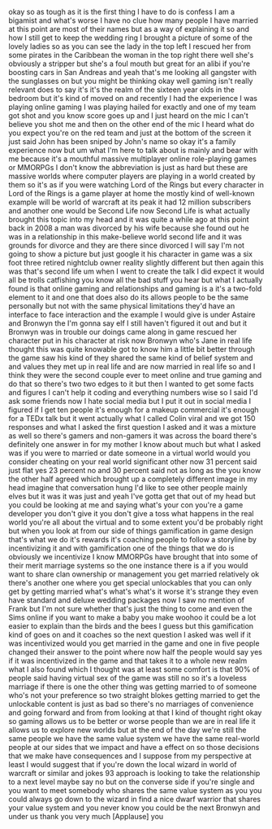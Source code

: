 
okay so as tough as it is the first
thing I have to do is confess I am a
bigamist and what&#39;s worse I have no clue
how many people I have married at this
point are most of their names but as a
way of explaining it so and how I still
get to keep the wedding ring I brought a
picture of some of the lovely ladies so
as you can see the lady in the top left
I rescued her from some pirates in the
Caribbean
the woman in the top right there well
she&#39;s obviously a stripper but she&#39;s a
foul mouth but great for an alibi if
you&#39;re boosting cars in San Andreas and
yeah that&#39;s me looking all gangster with
the sunglasses on but you might be
thinking okay well gaming isn&#39;t really
relevant does to say it&#39;s it&#39;s the realm
of the sixteen year olds in the bedroom
but it&#39;s kind of moved on and recently I
had the experience I was playing online
gaming I was playing hailed for exactly
and one of my team got shot and you know
score goes up and I just heard on the
mic I can&#39;t believe you shot me and then
on the other end of the mic I heard what
do you expect you&#39;re on the red team and
just at the bottom of the screen it just
said John has been sniped by John&#39;s name
so okay it&#39;s a family experience now but
um what I&#39;m here to talk about is mainly
and bear with me because it&#39;s a mouthful
massive multiplayer online role-playing
games or MMORPGs I don&#39;t know the
abbreviation is just as hard but these
are massive worlds where computer
players are playing in a world created
by them so it&#39;s as if you were watching
Lord of the Rings but every character in
Lord of the Rings is a game player at
home the mostly kind of well-known
example will be world of warcraft at its
peak it had 12 million subscribers and
another one would be Second Life now
Second Life is what actually brought
this topic into my head and it was quite
a while ago at this point back in 2008 a
man was divorced by his wife because she
found out he was in a relationship in
this make-believe world second life and
it was grounds for divorce and they are
there since divorced I will say I&#39;m not
going to show a picture but just google
it his character in game was a six foot
three
retired nightclub owner reality slightly
different but then again this was that&#39;s
second life um when I went to create the
talk I did expect it would all be trolls
catfishing you know all the bad stuff
you hear but what I actually found is
that online gaming and relationships and
gaming is a it&#39;s a two-fold element to
it and one that does also do its allows
people to be the same personally but not
with the same physical limitations
they&#39;d have an interface to face
interaction and the example I would give
is under Astaire and Bronwyn the I&#39;m
gonna say elf I still haven&#39;t figured it
out and but it Bronwyn was in trouble
our doings came along in game rescued
her character put in his character at
risk now Bronwyn who&#39;s Jane in real life
thought this was quite knowable got to
know him a little bit better through the
game saw his kind of they shared the
same kind of belief system and and
values they met up in real life and are
now married in real life so and I think
they were the second couple ever to meet
online and true gaming and do that so
there&#39;s two two edges to it but then I
wanted to get some facts and figures I
can&#39;t help it
coding and everything numbers wise so I
said I&#39;d ask some friends now I hate
social media but I put it out in social
media I figured if I get ten people it&#39;s
enough for a makeup commercial it&#39;s
enough for a TEDx talk but it went
actually what I called Colin viral and
we got 150 responses and what I asked
the first question I asked and it was a
mixture as well so there&#39;s gamers and
non-gamers it was across the board
there&#39;s definitely one answer in for my
mother I know about much but what I
asked was if you were to married or date
someone in a virtual world
would you consider cheating on your real
world significant other now 31 percent
said just flat yes
23 percent no and 30 percent said not as
long as the you know the other half
agreed which brought up a completely
different image in my head imagine that
conversation hung I&#39;d like to see other
people mainly elves
but it was it was just and yeah I&#39;ve
gotta get that out of my head
but you could be looking at me and
saying what&#39;s your con you&#39;re a game
developer you don&#39;t give it you don&#39;t
give a toss what happens in the real
world you&#39;re all about the virtual and
to some extent you&#39;d be probably right
but when you look at from our side of
things gamification in game design
that&#39;s what we do it&#39;s rewards it&#39;s
coaching people to follow a storyline by
incentivizing it and with gamification
one of the things that we do is
obviously we incentivize I know MMORPGs
have brought that into some of their
merit marriage systems so the one
instance there is a if you would want to
share clan ownership or management you
get married relatively ok there&#39;s
another one where you get special
unlockables that you can only get by
getting married what&#39;s what&#39;s what&#39;s it
worse it&#39;s strange they even have
standard and deluxe wedding packages now
I saw no mention of Frank but I&#39;m not
sure whether that&#39;s just the thing to
come and even the Sims online if you
want to make a baby you make woohoo it
could be a lot easier to explain than
the birds and the bees I guess but this
gamification kind of goes on and it
coaches so the next question I asked was
well if it was incentivized would you
get married in the game and one in five
people changed their answer to the point
where now half the people would say yes
if it was incentivized in the game and
that takes it to a whole new realm what
I also found which I thought was at
least some comfort is that 90% of people
said having virtual sex of the game was
still no so it&#39;s a loveless marriage if
there is one the other thing was getting
married to of someone who&#39;s not your
preference so two straight blokes
getting married to get the unlockable
content is just as bad so there&#39;s no
marriages of convenience and going
forward and from from looking at that I
kind of thought right okay so gaming
allows us to be better or worse people
than we are in real life it allows us to
explore new worlds but at the end of the
day
we&#39;re still the same people we have the
same value system we have the same
real-world people at our sides that we
impact and have a effect on so those
decisions that we make have consequences
and I suppose from my perspective at
least I would suggest that if you&#39;re
down the local wizard in world of
warcraft or similar and jokes 93
approach is looking to take the
relationship to a next level maybe say
no but on the converse side if you&#39;re
single and you want to meet somebody who
shares the same value system as you you
could always go down to the wizard in
find a nice dwarf warrior that shares
your value system and you never know you
could be the next Bronwyn and under us
thank you very much
[Applause]
you
